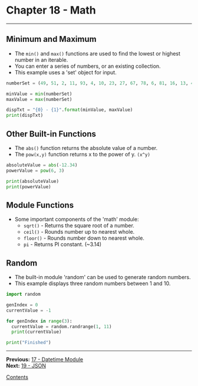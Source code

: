 # Chapter 18 - Math

---

## Minimum and Maximum
* The `min()` and `max()` functions are used to find the lowest or highest number in an iterable.
* You can enter a series of numbers, or an existing collection.
* This example uses a 'set' object for input.

```python
numberSet = (49, 51, 2, 11, 93, 4, 10, 23, 27, 67, 78, 6, 81, 16, 13, 47, 72, 29, 19, 45)

minValue = min(numberSet)
maxValue = max(numberSet)

dispTxt = "{0} - {1}".format(minValue, maxValue)
print(dispTxt)
```

## Other Built-in Functions
* The `abs()` function returns the absolute value of a number.
* The `pow(x,y)` function returns x to the power of y. `(x^y)`

```python
absoluteValue = abs(-12.34)
powerValue = pow(6, 3)

print(absoluteValue)
print(powerValue)
```

## Module Functions
* Some important components of the 'math' module:
	* `sqrt()` - Returns the square root of a number.
	* `ceil()` - Rounds number up to nearest whole.
	* `floor()` - Rounds number down to nearest whole.
	* `pi` - Returns PI constant. (~3.14)

## Random
* The built-in module 'random' can be used to generate random numbers.
* This example displays three random numbers between 1 and 10.

```python
import random

genIndex = 0
currentValue = -1

for genIndex in range(3):
  currentValue = random.randrange(1, 11)
  print(currentValue)

print("Finished")
```

---

**Previous:** [17 - Datetime Module](./17-datetime.md)  
**Next:** [19 - JSON](./19-json.md)

[Contents](./readme.md)